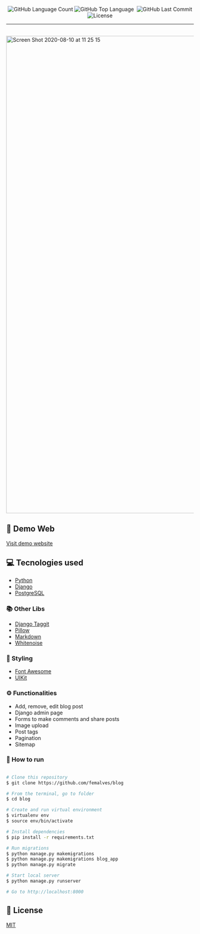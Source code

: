 <p align="center">

  <img alt="GitHub Language Count" src="https://img.shields.io/github/languages/count/femalves/blog?style=flat-square" />
  <img alt="GitHub Top Language" src="https://img.shields.io/github/languages/top/femalves/blog?style=flat-square" />
  <img alt="" src="https://img.shields.io/github/repo-size/femalves/blog?style=flat-square" />

  <img alt="GitHub Last Commit" src="https://img.shields.io/github/last-commit/femalves/blog?style=flat-square" />

  <img alt="License" src="https://img.shields.io/badge/license-MIT-blueviolet?style=flat-square">

</p>

___
<br>

<img width="1280" alt="Screen Shot 2020-08-10 at 11 25 15" src="https://user-images.githubusercontent.com/9547354/89794482-7a338800-dafd-11ea-8c94-8b8ed21974b7.png">

## :japanese_ogre: Demo Web

[Visit demo website](https://blogbyfernanda.herokuapp.com/admin/)

## :computer: Tecnologies used

- [Python](https://www.python.org/)
- [Django](https://www.djangoproject.com/)
- [PostgreSQL](https://www.postgresql.org/)

### :books: Other Libs

- [Django Taggit](https://github.com/jazzband/django-taggit)
- [Pillow](https://pillow.readthedocs.io/en/stable/)
- [Markdown](https://pypi.org/project/django-markdown/)
- [Whitenoise](http://whitenoise.evans.io/en/stable/)

### :nail_care: Styling

- [Font Awesome](https://fontawesome.com/)
- [UIKit](https://getuikit.com/)

### :gear: Functionalities
- Add, remove, edit blog post
- Django admin page
- Forms to make comments and share posts
- Image upload
- Post tags
- Pagination
- Sitemap

### :running: How to run

```bash

# Clone this repository
$ git clone https://github.com/femalves/blog

# From the terminal, go to folder
$ cd blog

# Create and run virtual environment
$ virtualenv env
$ source env/bin/activate

# Install dependencies
$ pip install -r requirements.txt

# Run migrations
$ python manage.py makemigrations
$ python manage.py makemigrations blog_app
$ python manage.py migrate

# Start local server
$ python manage.py runserver

# Go to http://localhost:8000

```
## :memo: License

[MIT](LICENSE)
